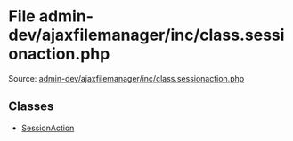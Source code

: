 File admin-dev/ajaxfilemanager/inc/class.sessionaction.php
=========

Source: [admin-dev/ajaxfilemanager/inc/class.sessionaction.php](https://github.com/PrestaShop/PrestaShop/blob/1.5.2.0/admin-dev/ajaxfilemanager/inc/class.sessionaction.php)


Classes
-------

* [SessionAction](class.SessionAction.md)

